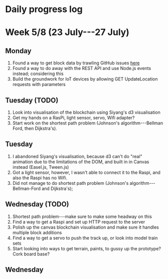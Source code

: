 # Daily progress log

# Week 5/8 (23 July---27 July)

## Monday
1. Found a way to get block data by trawling GitHub issues [here](https://github.com/hyperledger/composer/issues/3838)
2. Found a way to do away with the REST API and use Node.js events instead; considering this
3. Build the groundwork for IoT devices by allowing GET UpdateLocation requests with parameters

## Tuesday (TODO)
1. Look into visualisation of the blockchain using Siyang's d3 visualisation
2. Get my hands on a RasPi, light sensor, servo, Wifi adapter?
3. Start work on the shortest path problem (Johnson's algorithm---Bellman Ford, then Dijkstra's).

## Tuesday
1. I abandoned Siyang's visualisation, because d3 can't do "real" animation due to the
limitations of the DOM, and built in in Canvas instead (Easel.js, Tween.js)
2. Got a light sensor, however, I wasn't able to connect it to the Raspi, and also the Raspi has no Wifi.
3. Did not manage to do shortest path problem (Johnson's algorithm---Bellman-Ford and Dijkstra's);

## Wednesday (TODO)
1. Shortest path problem---make sure to make some headway on this
2. Find a way to get a Raspi and set up HTTP request to the server
3. Polish up the canvas blockchain visualisation and make sure it handles multiple block additions
4. Find a way to get a servo to push the track up, or look into model train sets
5. Start looking into ways to get terrain, paints, to gussy up the prototype? Cork board base?

## Wednesday
